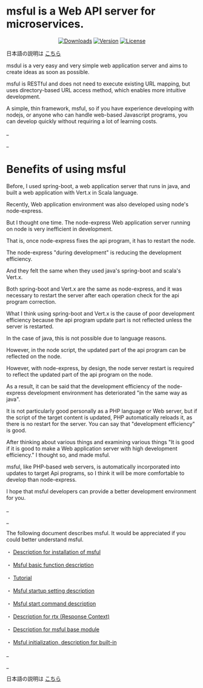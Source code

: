 # msful is a Web API server for microservices.

<p align="center">
  <a href="https://www.npmjs.com/package/msful"><img src="https://img.shields.io/npm/dt/msful.svg" alt="Downloads"></a>
  <a href="https://www.npmjs.com/package/msful"><img src="https://img.shields.io/npm/v/msful.svg" alt="Version"></a>
  <a href="https://www.npmjs.com/package/msful"><img src="https://img.shields.io/npm/l/msful.svg" alt="License"></a>
</p>

日本語の説明は [こちら](https://github.com/maachang/msful/blob/master/README_JP.md)

msdul is a very easy and very simple web application server and aims to create ideas as soon as possible.

msful is RESTful and does not need to execute existing URL mapping, but uses directory-based URL access method, which enables more intuitive development.

A simple, thin framework, msful, so if you have experience developing with nodejs, or anyone who can handle web-based Javascript programs, you can develop quickly without requiring a lot of learning costs.

_

_

# Benefits of using msful

Before, I used spring-boot, a web application server that runs in java, and built a web application with Vert.x in Scala language.

Recently, Web application environment was also developed using node's node-express.

But I thought one time. The node-express Web application server running on node is very inefficient in development.

That is, once node-express fixes the api program, it has to restart the node.

The node-express "during development" is reducing the development efficiency.

And they felt the same when they used java's spring-boot and scala's Vert.x.

Both spring-boot and Vert.x are the same as node-express, and it was necessary to restart the server after each operation check for the api program correction.

What I think using spring-boot and Vert.x is the cause of poor development efficiency because the api program update part is not reflected unless the server is restarted.

In the case of java, this is not possible due to language reasons.

However, in the node script, the updated part of the api program can be reflected on the node.

However, with node-express, by design, the node server restart is required to reflect the updated part of the api program on the node.

As a result, it can be said that the development efficiency of the node-express development environment has deteriorated "in the same way as java".

It is not particularly good personally as a PHP language or Web server, but if the script of the target content is updated, PHP automatically reloads it, as there is no restart for the server. You can say that "development efficiency" is good.

After thinking about various things and examining various things "It is good if it is good to make a Web application server with high development efficiency." I thought so, and made msful.

msful, like PHP-based web servers, is automatically incorporated into updates to target Api programs, so I think it will be more comfortable to develop than node-express.

I hope that msful developers can provide a better development environment for you.

_

_

The following document describes msful. It would be appreciated if you could better understand msful.

・ [Description for installation of msful](https://github.com/maachang/msful/blob/master/docs/ENG/init.md)

・ [Msful basic function description](https://github.com/maachang/msful/blob/master/docs/ENG/next.md)

・ [Tutorial](https://github.com/maachang/msful/blob/master/docs/ENG/tutorial.md)

・ [Msful startup setting description](https://github.com/maachang/msful/blob/master/docs/ENG/startup.md)

・ [Msful start command description](https://github.com/maachang/msful/blob/master/docs/ENG/command.md)

・ [Description for rtx (Response Context)](https://github.com/maachang/msful/blob/master/docs/ENG/rtx.md)

・ [Description for msful base module](https://github.com/maachang/msful/blob/master/docs/ENG/base_mod.md)

・ [Msful initialization, description for built-in](https://github.com/maachang/msful/blob/master/docs/ENG/built_in.md)

_

_

日本語の説明は [こちら](https://github.com/maachang/msful/blob/master/README_JP.md)